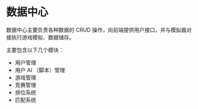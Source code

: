 # 数据中心

数据中心主要负责各种数据的 CRUD 操作，向前端提供用户接口，并与模拟器对接执行游戏模拟、数据储存。

主要包含以下几个模块：

- 用户管理
- 用户 AI （脚本）管理
- 游戏管理
- 竞赛管理
- 排位系统
- 匹配系统
